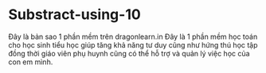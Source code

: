 # Substract-using-10
Đây là bản sao 1 phần mềm trên dragonlearn.in
Đây là 1 phần mềm học toán cho học sinh tiểu học giúp tăng khả năng tư duy cũng như hứng thú học tập đồng thời giáo viên phụ huynh cũng có thể hỗ trợ và quản lý việc học của con em mình.
